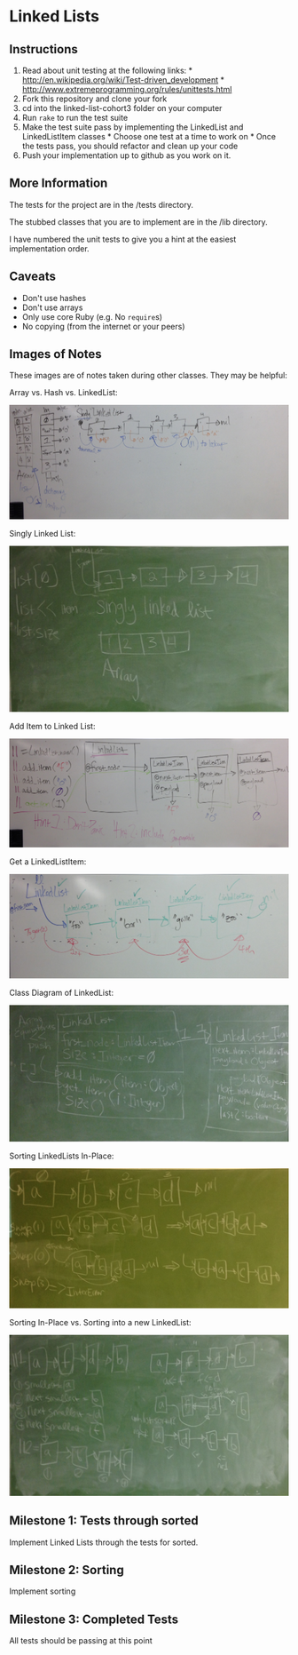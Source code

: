 # Linked Lists

Instructions
-----------

  1. Read about unit testing at the following links:
    * http://en.wikipedia.org/wiki/Test-driven_development
    * http://www.extremeprogramming.org/rules/unittests.html
  2. Fork this repository and clone your fork
  3. cd into the linked-list-cohort3 folder on your computer
  4. Run `rake` to run the test suite
  5. Make the test suite pass by implementing the LinkedList and LinkedListItem classes
    * Choose one test at a time to work on
    * Once the tests pass, you should refactor and clean up your code
  6. Push your implementation up to github as you work on it.


More Information
----------------

The tests for the project are in the /tests directory.

The stubbed classes that you are to implement are in the /lib directory.

I have numbered the unit tests to give you a hint at the easiest implementation order.

Caveats
-------

* Don't use hashes
* Don't use arrays
* Only use core Ruby (e.g. No `require`s)
* No copying (from the internet or your peers)

Images of Notes
---------------

These images are of notes taken during other classes.  They may be helpful:

Array vs. Hash vs. LinkedList:

![Array vs. Hash vs. Linked List](0-array-vs-hash-vs-linked-list.JPG)

Singly Linked List:

![Singly Linked List](1-singly-linked-list.JPG)

Add Item to Linked List:

![Add Item to Linked List](2-add-item-to-linked-list.JPG)

Get a LinkedListItem:

![Get a LinkedListItem](3-get-linked-list-item.JPG)

Class Diagram of LinkedList:

![Class Diagram of LinkedList](4-class-diagram-of-linked-list.JPG)

Sorting LinkedLists In-Place:

![Sorting LinkedLists In-Place](5-sorting-linked-lists-in-place.JPG)

Sorting In-Place vs. Sorting into a new LinkedList:

![Sorting In-Place vs. Sorting into a new LinkedList](6-sorting-in-place-vs-sorting-into-a-new-linked-list.jpg)

## Milestone 1: Tests through sorted

Implement Linked Lists through the tests for sorted.

## Milestone 2: Sorting

Implement sorting

## Milestone 3: Completed Tests

All tests should be passing at this point
